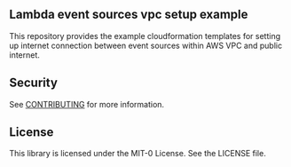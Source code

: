 ## Lambda event sources vpc setup example

This repository provides the example cloudformation templates for setting up internet connection between event sources within AWS VPC and public internet.


## Security

See [CONTRIBUTING](CONTRIBUTING.md#security-issue-notifications) for more information.

## License

This library is licensed under the MIT-0 License. See the LICENSE file.


